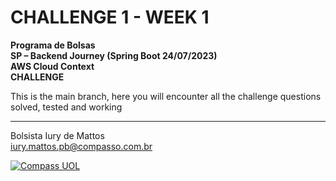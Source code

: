 
# CHALLENGE 1 - WEEK 1

**Programa de Bolsas  
SP – Backend Journey (Spring Boot 24/07/2023)  
AWS Cloud Context  
CHALLENGE**  

This is the main branch, here you will encounter all
the challenge questions solved, tested and working  

___

Bolsista Iury de Mattos  
iury.mattos.pb@compasso.com.br  

[![Compass UOL](https://stc.uol.com/g/sobreuol/images/para-seu-negocio/compass-logo.svg?v=3.9.44)](https://compass.uol/)
